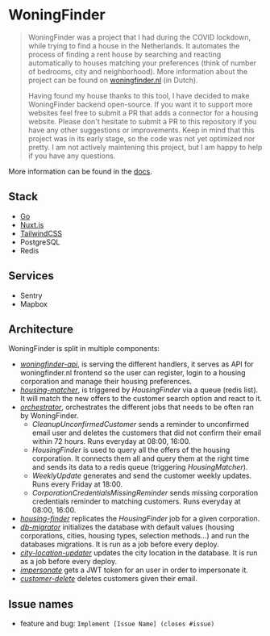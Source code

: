 # WoningFinder

> WoningFinder was a project that I had during the COVID lockdown, while trying to find a house in the Netherlands.
> It automates the process of finding a rent house by searching and reacting automatically to houses matching your preferences (think of number of bedrooms, city and neighborhood).
> More information about the project can be found on [woningfinder.nl](https://woningfinder.nl) (in Dutch).
>
> Having found my house thanks to this tool, I have decided to make WoningFinder backend open-source.
> If you want it to support more websites feel free to submit a PR that adds a connector for a housing website.
> Please don't hesitate to submit a PR to this repository if you have any other suggestions or improvements.
> Keep in mind that this project was in its early stage, so the code was not yet optimized nor pretty.
> I am not actively maintening this project, but I am happy to help if you have any questions.

More information can be found in the [docs](docs/).

## Stack

- [Go](https://golang.org)
- [Nuxt.js](https://nuxtjs.org)
- [TailwindCSS](https://tailwindcss.com)
- PostgreSQL
- Redis

## Services

- Sentry
- Mapbox

## Architecture

WoningFinder is split in multiple components:

- _[woningfinder-api](cmd/woningfinder-api)_, is serving the different handlers, it serves as API for woningfinder.nl frontend so the user can register, login to a housing corporation and manage their housing preferences.
- _[housing-matcher](cmd/housing-matcher)_, is triggered by _HousingFinder_ via a queue (redis list). It will match the new offers to the customer search option and react to it.
- _[orchestrator](cmd/orchestrator)_, orchestrates the different jobs that needs to be often ran by WoningFinder.
  - _CleanupUnconfirmedCustomer_ sends a reminder to unconfirmed email user and deletes the customers that did not confirm their email within 72 hours. Runs everyday at 08:00, 16:00.
  - _HousingFinder_ is used to query all the offers of the housing corporation. It connects them all and query them at the right time and sends its data to a redis queue (triggering _HousingMatcher_).
  - _WeeklyUpdate_ generates and send the customer weekly updates. Runs every Friday at 18:00.
  - _CorporationCredentialsMissingReminder_ sends missing corporation credentials reminder to matching customers. Runs everyday at 08:00, 16:00.
- _[housing-finder](cmd/housing-finder)_ replicates the _HousingFinder_ job for a given corporation.
- _[db-migrator](cmd/db-migrator)_ initializes the database with default values (housing corporations, cities, housing types, selection methods...) and run the databases migrations. It is run as a job before every deploy.
- _[city-location-updater](cmd/city-location-updater)_ updates the city location in the database. It is run as a job before every deploy.
- _[impersonate](cmd/impersonate)_ gets a JWT token for an user in order to impersonate it.
- _[customer-delete](cmd/customer-delete)_ deletes customers given their email.

## Issue names

- feature and bug: `Implement [Issue Name] (closes #issue)`
